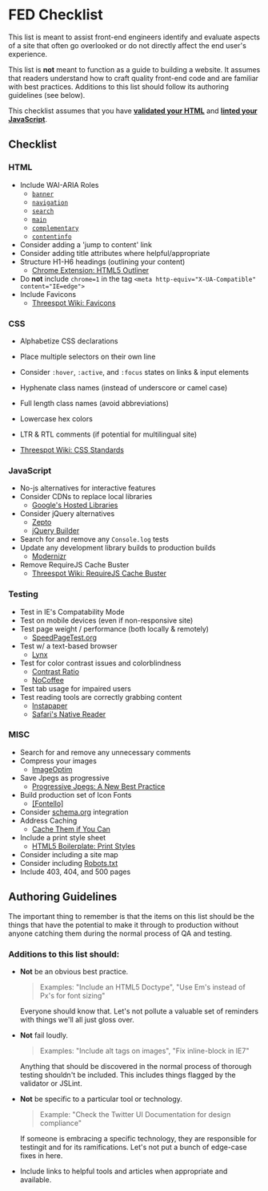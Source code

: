 # FED Checklist

This list is meant to assist front-end engineers identify and evaluate aspects of a site that often go overlooked or do not directly affect the end user's experience.

This list is **not** meant to function as a guide to building a website. It assumes that readers understand how to craft quality front-end code and are familiar with best practices. Additions to this list should follow its authoring guidelines (see below). 

This checklist assumes that you have **[validated your HTML](http://validator.w3.org/#validate_by_input)** and **[linted your JavaScript](http://www.jslint.com)**.

## Checklist

### HTML
- Include WAI-ARIA Roles 
	- [`banner`](http://www.w3.org/TR/2011/CR-wai-aria-20110118/roles#banner)
	- [`navigation`](http://www.w3.org/TR/2011/CR-wai-aria-20110118/roles#navigation)
	- [`search`](http://www.w3.org/TR/2011/CR-wai-aria-20110118/roles#search)
	- [`main`](http://www.w3.org/TR/2011/CR-wai-aria-20110118/roles#main)
	- [`complementary`](http://www.w3.org/TR/2011/CR-wai-aria-20110118/roles#complementary)
	- [`contentinfo`](http://www.w3.org/TR/2011/CR-wai-aria-20110118/roles#contentinfo)
- Consider adding a 'jump to content' link 
- Consider adding title attributes where helpful/appropriate
- Structure H1-H6 headings (outlining your content)
	- [Chrome Extension: HTML5 Outliner](https://chrome.google.com/webstore/detail/html5-outliner/afoibpobokebhgfnknfndkgemglggomo)
- Do **not** include `chrome=1` in the tag `<meta http-equiv="X-UA-Compatible" content="IE=edge">`
- Include Favicons
	- [Threespot Wiki: Favicons](http://apps.threespot.com/wiki/index.php/Favicons)

### CSS

- Alphabetize CSS declarations
- Place multiple selectors on their own line
- Consider `:hover`, `:active`, and `:focus` states on links & input elements
- Hyphenate class names (instead of underscore or camel case) 
- Full length class names (avoid abbreviations) 
- Lowercase hex colors
- LTR & RTL comments (if potential for multilingual site)

- [Threespot Wiki: CSS Standards](http://apps.threespot.com/wiki/index.php/CSS_Standards)

### JavaScript

- No-js alternatives for interactive features
- Consider CDNs to replace local libraries
	- [Google's Hosted Libraries](https://developers.google.com/speed/libraries/)
- Consider jQuery alternatives
	- [Zepto](http://zeptojs.com)
	- [jQuery Builder](http://projects.jga.me/jquery-builder/)
- Search for and remove any `Console.log` tests
- Update any development library builds to production builds
	- [Modernizr](http://modernizr.com/download/)
- Remove RequireJS Cache Buster
	- [Threespot Wiki: RequireJS Cache Buster](http://apps.threespot.com/wiki/index.php/RequireJS#Cache-Busting)

### Testing

- Test in IE's Compatability Mode
- Test on mobile devices (even if non-responsive site)
- Test page weight / performance (both locally & remotely)
	- [SpeedPageTest.org](http://www.webpagetest.org)
- Test w/ a text-based browser 
	- [Lynx](http://lynx.isc.org)
- Test for color contrast issues and colorblindness 
	- [Contrast Ratio](http://leaverou.github.io/contrast-ratio/)
	- [NoCoffee](https://chrome.google.com/webstore/detail/nocoffee/jjeeggmbnhckmgdhmgdckeigabjfbddl?hl=en&gl=US)
- Test tab usage for impaired users
- Test reading tools are correctly grabbing content
	- [Instapaper](http://www.instapaper.com/publishers)
	- [Safari's Native Reader](http://support.apple.com/kb/PH5068?viewlocale=en_US)

### MISC
- Search for and remove any unnecessary comments
- Compress your images
	- [ImageOptim](http://imageoptim.com)
- Save Jpegs as progressive
	- [Progressive Jpegs: A New Best Practice](http://calendar.perfplanet.com/2012/progressive-jpegs-a-new-best-practice/)
- Build production set of Icon Fonts 
	- [[Fontello]](http://fontello.com)
- Consider [schema.org](http://schema.org) integration
- Address Caching
	- [Cache Them if You Can](http://www.stevesouders.com/blog/2012/03/22/cache-them-if-you-can/)
- Include a print style sheet
	- [HTML5 Boilerplate: Print Styles](https://github.com/h5bp/html5-boilerplate/blob/master/css/main.css#L223-L300)
- Consider including a site map
- Consider including [Robots.txt](http://www.robotstxt.org/robotstxt.html)
- Include 403, 404, and 500 pages


## Authoring Guidelines

The important thing to remember is that the items on this list should be the things that have the potential to make it through to production without anyone catching them during the normal process of QA and testing. 

### Additions to this list should:

- **Not** be an obvious best practice. 

	> Examples: "Include an HTML5 Doctype", "Use Em's instead of Px's for font sizing"

	Everyone should know that. Let's not pollute a valuable set of reminders with things we'll all just gloss over. 

- **Not** fail loudly.

	> Examples: "Include alt tags on images", "Fix inline-block in IE7"
	
	Anything that should be discovered in the normal process of thorough testing shouldn't be included. This includes things flagged by the validator or JSLint.


- **Not** be specific to a particular tool or technology. 

	> Example: "Check the Twitter UI Documentation for design compliance"
	
	If someone is embracing a specific technology, they are responsible for testingit and for its ramifications. Let's not put a bunch of edge-case fixes in here.
	
- Include links to helpful tools and articles when appropriate and available.
